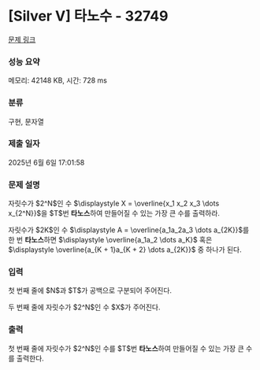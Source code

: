 # [Silver V] 타노수 - 32749 

[문제 링크](https://www.acmicpc.net/problem/32749) 

### 성능 요약

메모리: 42148 KB, 시간: 728 ms

### 분류

구현, 문자열

### 제출 일자

2025년 6월 6일 17:01:58

### 문제 설명

<p>자릿수가 $2^N$인 수 $\displaystyle X = \overline{x_1 x_2 x_3 \dots x_{2^N}}$을 $T$번 <strong>타노스</strong>하여 만들어질 수 있는 가장 큰 수를 출력하라.</p>

<p>자릿수가 $2K$인 수 $\displaystyle A = \overline{a_1a_2a_3 \dots a_{2K}}$를 한 번 <strong>타노스</strong>하면 $\displaystyle \overline{a_1a_2 \dots a_K}$ 혹은 $\displaystyle \overline{a_{K + 1}a_{K + 2} \dots a_{2K}}$ 중 하나가 된다.</p>

### 입력 

 <p>첫 번째 줄에 $N$과 $T$가 공백으로 구분되어 주어진다.</p>

<p>두 번째 줄에 자릿수가 $2^N$인 수 $X$가 주어진다.</p>

### 출력 

 <p>첫 번째 줄에 자릿수가 $2^N$인 수를 $T$번 <strong>타노스</strong>하여 만들어질 수 있는 가장 큰 수를 출력한다.</p>

